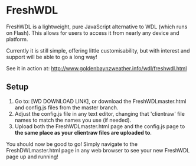 # FreshWDL

FreshWDL is a lightweight, pure JavaScript alternative to WDL (which runs on Flash).
This allows for users to access it from nearly any device and platform.

Currently it is still simple, offering little customisability, but with interest and support will be able to go a long way!

See it in action at: http://www.goldenbaynzweather.info/wdl/freshwdl.html

## Setup

1. Go to: [WD DOWNLOAD LINK], or download the FreshWDLmaster.html and config.js files from the master branch.
2. Adjust the config.js file in any text editor, changing that 'clientraw' file names to match the names you use (if needed).
3. Upload both the FreshWDLmaster.html page and the config.js page to **the same place as your clientraw files are uploaded to**.

You should now be good to go! Simply navigate to the FreshDWLmaster.html page in any web browser to see your new FreshWDL page up and running!
